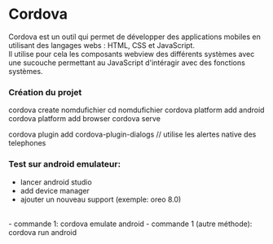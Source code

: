 # Cordova
Cordova est un outil qui permet de développer des applications mobiles en utilisant des langages webs : HTML, CSS et JavaScript. <br/>
Il utilise pour cela les composants webview des différents systèmes avec une sucouche permettant au JavaScript d'intéragir avec des fonctions systèmes.

### Création du projet

cordova create nomdufichier
cd nomdufichier
cordova platform add android
cordova platform add browser
cordova serve

cordova plugin add cordova-plugin-dialogs // utilise les alertes native des telephones

### Test sur android emulateur: 
- lancer android studio
- add device manager
- ajouter un nouveau support (exemple: oreo 8.0)
<br/>
- commande 1: cordova emulate android
- commande 1 (autre méthode): cordova run android